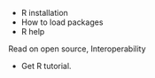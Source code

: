 - R installation
- How to load packages
- R help

Read on open source, Interoperability 
- Get R tutorial.